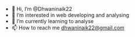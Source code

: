 - 👋 Hi, I’m @Dhwaninaik22
- 👀 I’m interested in web developing and analysing 
- 🌱 I’m currently learning to analyse
- 📫 How to reach me dhwaninaik22@gmail.com

<!---
Dhwaninaik22/Dhwaninaik22 is a ✨ special ✨ repository because its `README.md` (this file) appears on your GitHub profile.
You can click the Preview link to take a look at your changes.
--->
